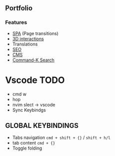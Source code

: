 ## Portfolio

### Features

- [SPA](https://github.com/RafidMuhymin/astro-spa) (Page transitions)
- [3D interactions](https://threlte.xyz/)
- Translations
- [SEO](https://github.com/onwidget/astrolib/tree/main/packages/seo)
- [CMS](https://decapcms.org/docs/add-to-your-site/)
- [Command-K Search](https://lyrajs.io/)

# Vscode TODO
- cmd w
- hop
- nvim slect -> vscode
- Sync Keybindgs

## GLOBAL KEYBINDINGS
- Tabs navigation `cmd + shift + {}` / `shift + h/l`
- tab content   `cmd + {}`
- Toggle folding 